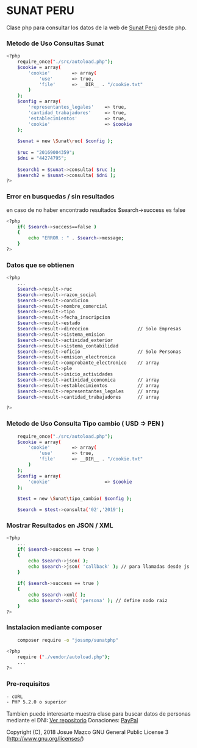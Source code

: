 # SUNAT PERU
Clase php para consultar los datos de la web de [Sunat Perú] desde php.

### Metodo de Uso Consultas Sunat
```sh
<?php
	require_once("./src/autoload.php");
	$cookie = array(
		'cookie' 		=> array(
			'use' 		=> true,
			'file' 		=> __DIR__ . "/cookie.txt"
		)
	);
	$config = array(
		'representantes_legales' 	=> true,
		'cantidad_trabajadores' 	=> true,
		'establecimientos' 			=> true,
		'cookie' 					=> $cookie
	);
	
	$sunat = new \Sunat\ruc( $config );
	
	$ruc = "20169004359";
	$dni = "44274795";
	
	$search1 = $sunat->consulta( $ruc );
	$search2 = $sunat->consulta( $dni );
?>
```
### Error en busquedas / sin resultados
en caso de no haber encontrado resultados $search->success es false
```sh
<?php
	if( $search->success==false )
	{
		echo "ERROR : " . $search->message;
	}
?>
```

### Datos que se obtienen
```sh
<?php
	...
	$search->result->ruc
    $search->result->razon_social
    $search->result->condicion
    $search->result->nombre_comercial
    $search->result->tipo
    $search->result->fecha_inscripcion
    $search->result->estado
    $search->result->direccion 					// Solo Empresas
    $search->result->sistema_emision
    $search->result->actividad_exterior
    $search->result->sistema_contabilidad
    $search->result->oficio						// Solo Personas
    $search->result->emision_electronica
    $search->result->comprobante_electronico 	// array
    $search->result->ple
    $search->result->inicio_actividades
    $search->result->actividad_economica 		// array
    $search->result->establecimientos 			// array
    $search->result->representantes_legales 	// array
    $search->result->cantidad_trabajadores 		// array

?>
```

### Metodo de Uso Consulta Tipo cambio ( USD => PEN )

```sh
	require_once("./src/autoload.php");
	$cookie = array(
		'cookie' 		=> array(
			'use' 		=> true,
			'file' 		=> __DIR__ . "/cookie.txt"
		)
	);
	$config = array(
		'cookie' 					=> $cookie
	);
	
	$test = new \Sunat\tipo_cambio( $config );

	$search = $test->consulta('02','2019');
```

### Mostrar Resultados en JSON / XML
```sh
<?php
	...
	if( $search->success == true )
	{
		echo $search->json( );
		echo $search->json( 'callback' ); // para llamadas desde js
	}
	
	if( $search->success == true )
	{
		echo $search->xml( ); 
		echo $search->xml( 'persona' ); // define nodo raiz
	}
?>
```

### Instalacion mediante composer
```sh
	composer require -o "jossmp/sunatphp"
```

```sh
<?php
    require ("./vendor/autoload.php");
    ...
?>
```

### Pre-requisitos
```sh
- cURL
- PHP 5.2.0 o superior
```


Tambien puede interesarte muestra clase para buscar datos de personas mediante el DNI: [Ver repositorio]
Donaciones: [PayPal]


Copyright (C), 2018 Josue Mazco GNU General Public License 3 (http://www.gnu.org/licenses/)

[Ver repositorio]: <https://github.com/JossMP/datos-peru/>
[Ver demo]: <https://demo.peruanosenlinea.com/>
[PayPal]: <https://www.paypal.me/JossMP>
[Sunat Perú]: <http://www.sunat.gob.pe/cl-ti-itmrconsruc/jcrS00Alias>
